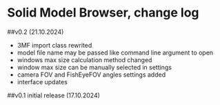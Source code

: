 # Solid Model Browser, change log

##v0.2 (21.10.2024)

- 3MF import class rewrited
- model file name may be passed like command line argument to open 
- windows max size calculation method changed
- window max size can be manually selected in settings
- camera FOV and FishEyeFOV angles settings added
- interface updates

##v0.1 initial release (17.10.2024)